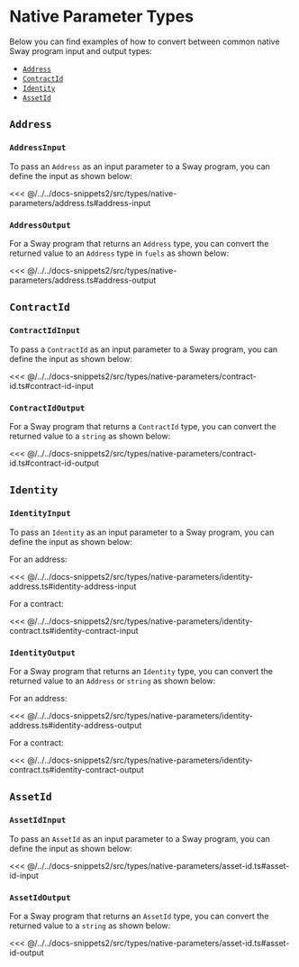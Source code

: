 # Native Parameter Types

Below you can find examples of how to convert between common native Sway program input and output types:

- [`Address`](#address)
- [`ContractId`](#contractid)
- [`Identity`](#identity)
- [`AssetId`](#assetid)

## `Address`

### `AddressInput`

To pass an `Address` as an input parameter to a Sway program, you can define the input as shown below:

<<< @/../../docs-snippets2/src/types/native-parameters/address.ts#address-input

### `AddressOutput`

For a Sway program that returns an `Address` type, you can convert the returned value to an `Address` type in `fuels` as shown below:

<<< @/../../docs-snippets2/src/types/native-parameters/address.ts#address-output

## `ContractId`

### `ContractIdInput`

To pass a `ContractId` as an input parameter to a Sway program, you can define the input as shown below:

<<< @/../../docs-snippets2/src/types/native-parameters/contract-id.ts#contract-id-input

### `ContractIdOutput`

For a Sway program that returns a `ContractId` type, you can convert the returned value to a `string` as shown below:

<<< @/../../docs-snippets2/src/types/native-parameters/contract-id.ts#contract-id-output

## `Identity`

### `IdentityInput`

To pass an `Identity` as an input parameter to a Sway program, you can define the input as shown below:

For an address:

<<< @/../../docs-snippets2/src/types/native-parameters/identity-address.ts#identity-address-input

For a contract:

<<< @/../../docs-snippets2/src/types/native-parameters/identity-contract.ts#identity-contract-input

### `IdentityOutput`

For a Sway program that returns an `Identity` type, you can convert the returned value to an `Address` or `string` as shown below:

For an address:

<<< @/../../docs-snippets2/src/types/native-parameters/identity-address.ts#identity-address-output

For a contract:

<<< @/../../docs-snippets2/src/types/native-parameters/identity-contract.ts#identity-contract-output

## `AssetId`

### `AssetIdInput`

To pass an `AssetId` as an input parameter to a Sway program, you can define the input as shown below:

<<< @/../../docs-snippets2/src/types/native-parameters/asset-id.ts#asset-id-input

### `AssetIdOutput`

For a Sway program that returns an `AssetId` type, you can convert the returned value to a `string` as shown below:

<<< @/../../docs-snippets2/src/types/native-parameters/asset-id.ts#asset-id-output
